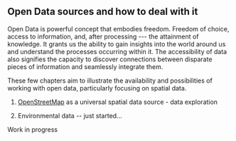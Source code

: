 ## Open Data sources and how to deal with it

Open Data is powerful concept that embodies freedom. Freedom of choice, access to information, and, after processing --- the attainment of knowledge. It grants us the ability to gain insights into the world around us and understand the processes occurring within it. The accessibility of data also signifies the capacity to discover connections between disparate pieces of information and seamlessly integrate them.

These few chapters aim to illustrate the availability and possibilities of working with open data, particularly focusing on spatial data.

1.  [OpenStreetMap](https://www.openstreetmap.org/) as a universal spatial data source - data exploration

2.  Environmental data -- just started...

Work in progress
